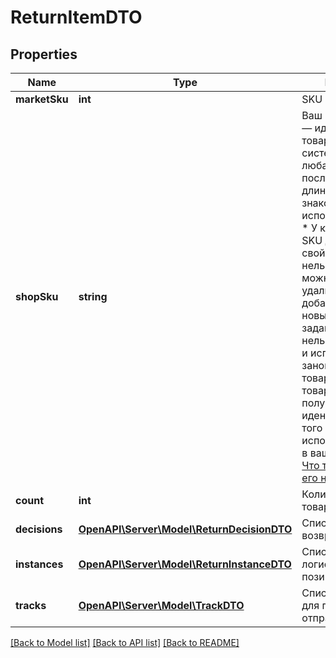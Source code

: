 # ReturnItemDTO

## Properties
Name | Type | Description | Notes
------------ | ------------- | ------------- | -------------
**marketSku** | **int** | SKU на Маркете. | [optional] 
**shopSku** | **string** | Ваш SKU — идентификатор товара в вашей системе.  Разрешена любая последовательность длиной до 255 знаков.  Правила использования SKU:  * У каждого товара SKU должен быть свой.  * SKU товара нельзя менять — можно только удалить товар и добавить заново с новым SKU.  * Уже заданный SKU нельзя освободить и использовать заново для другого товара. Каждый товар должен получать новый идентификатор, до того никогда не использовавшийся в вашем каталоге.  [Что такое SKU и как его назначать](https://yandex.ru/support/marketplace/assortment/add/index.html#fields) | 
**count** | **int** | Количество единиц товара. | 
**decisions** | [**OpenAPI\Server\Model\ReturnDecisionDTO**](ReturnDecisionDTO.md) | Список решений по возврату. | [optional] 
**instances** | [**OpenAPI\Server\Model\ReturnInstanceDTO**](ReturnInstanceDTO.md) | Список логистических позиций возврата. | [optional] 
**tracks** | [**OpenAPI\Server\Model\TrackDTO**](TrackDTO.md) | Список трек-кодов для почтовых отправлений. | [optional] 

[[Back to Model list]](../README.md#documentation-for-models) [[Back to API list]](../README.md#documentation-for-api-endpoints) [[Back to README]](../README.md)


